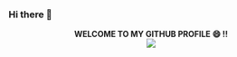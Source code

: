 ### Hi there 👋

<p align="center">
 <b> WELCOME TO MY GITHUB PROFILE 😄 !! </b>
 <br> 
 <img src="https://github-readme-stats.vercel.app/api?username=alaafarouk8&show_icons=true&theme=radical">
  <br>
 <!--
 <img src="https://github-readme-stats.vercel.app/api/top-langs/?username=alaafarouk8&langs_count=15&show_icons=true&theme=radical">
  <br>
 -->
 
</p>
<!--
**alaafarouk8/alaafarouk8** is a ✨ _special_ ✨ repository because its `README.md` (this file) appears on your GitHub profile.

Here are some ideas to get you started:

- 🔭 I’m currently working on ...
- 🌱 I’m currently learning ...
- 👯 I’m looking to collaborate on ...
- 🤔 I’m looking for help with ...
- 💬 Ask me about ...
- 📫 How to reach me: ...
- 😄 Pronouns: ...
- ⚡ Fun fact: ...
-->
